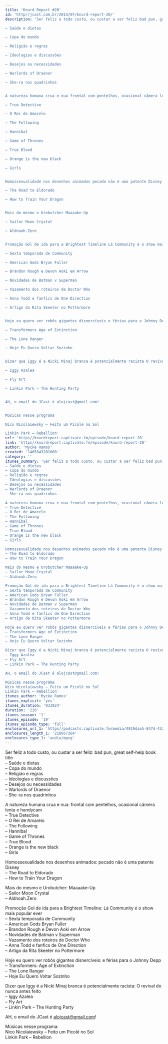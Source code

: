 ```yaml
---
title: 'Knurd Report #20'
id: 'http//jcast.com.br/2014/07/knurd-report-20/'
description: 'Ser feliz a todo custo, ou custar a ser feliz bad pun, great self-help book title

– Saúde e dietas

– Copa do mundo

– Religião e regras

– Ideologias e discussões

– Desejos ou necessidades

– Warlords of Draenor

– She-ra nos quadrinhos


A natureza humana crua e nua frontal com pentelhos, ocasional câmera lenta e handycam

– True Detective

– O Rei de Amarelo

– The Following

– Hannibal

– Game of Thrones

– True Blood

– Orange is the new black

– Girls


Homossexualidade nos desenhos animados pecado não é uma patente Disney

– The Road to Eldorado

– How to Train Your Dragon


Mais do mesmo e Urobutcher Maaaake-Up

– Sailor Moon Crystal

– Aldnoah.Zero


Promoção Gol de ida para a Brightest Timeline Lá Community é o show mais popular ever

– Sexta temporada de Community

– American Gods Bryan Fuller

– Brandon Rough e Devon Aoki em Arrow

– Novidades de Batman v Superman

– Vazamento dos roteiros de Doctor Who

– Anna Todd e fanfics de One Direction

– Artigo da Rita Skeeter no Pottermore


Hoje eu quero ver robôs gigantes disnercíveis e férias para o Johnny Depp

– Transformers Age of Extinction

– The Lone Ranger

– Hoje Eu Quero Voltar Sozinho


Dizer que Iggy é a Nicki Minaj branca é potencialmente racista O revival do nunca antes feito

– Iggy Azalea

– Fly Art

– Linkin Park – The Hunting Party


AH, o email do JCast é alojcast@gmail.com!


Músicas nesse programa

Nico Nicolaiewsky – Feito um Picolé no Sol

Linkin Park – Rebellion'
url: 'https//knurdreport.captivate.fm/episode/knurd-report-20'
link: 'https//knurdreport.captivate.fm/episode/knurd-report-20'
author: 'Mycke Ramos'
created: '1405843201000'
category: ''
itunes_summary: 'Ser feliz a todo custo, ou custar a ser feliz bad pun, great self-help book title
– Saúde e dietas
– Copa do mundo
– Religião e regras
– Ideologias e discussões
– Desejos ou necessidades
– Warlords of Draenor
– She-ra nos quadrinhos

A natureza humana crua e nua frontal com pentelhos, ocasional câmera lenta e handycam
– True Detective
– O Rei de Amarelo
– The Following
– Hannibal
– Game of Thrones
– True Blood
– Orange is the new black
– Girls

Homossexualidade nos desenhos animados pecado não é uma patente Disney
– The Road to Eldorado
– How to Train Your Dragon

Mais do mesmo e Urobutcher Maaaake-Up 
– Sailor Moon Crystal
– Aldnoah.Zero

Promoção Gol de ida para a Brightest Timeline Lá Community é o show mais popular ever
– Sexta temporada de Community
– American Gods Bryan Fuller
– Brandon Rough e Devon Aoki em Arrow
– Novidades de Batman v Superman
– Vazamento dos roteiros de Doctor Who
– Anna Todd e fanfics de One Direction
– Artigo da Rita Skeeter no Pottermore

Hoje eu quero ver robôs gigantes disnercíveis e férias para o Johnny Depp
– Transformers Age of Extinction
– The Lone Ranger
– Hoje Eu Quero Voltar Sozinho

Dizer que Iggy é a Nicki Minaj branca é potencialmente racista O revival do nunca antes feito
– Iggy Azalea
– Fly Art
– Linkin Park – The Hunting Party

AH, o email do JCast é alojcast@gmail.com!

Músicas nesse programa
Nico Nicolaiewsky – Feito um Picolé no Sol
Linkin Park – Rebellion'
itunes_author: 'Mycke Ramos'
itunes_explicit: 'yes'
itunes_duration: '033924'
duration: '220'
itunes_season: '1'
itunes_episode: '19'
itunes_episode_type: 'full'
enclosures_url_1: 'https//podcasts.captivate.fm/media/4919daa5-847d-452c-8d6e-25c74025a25e/hipcast-12771-u-391367-s-1-audio_tc.mp3'
enclosures_length_1: '210667264'
enclosures_type_1: 'audio/mpeg'
---
```

Ser feliz a todo custo, ou custar a ser feliz: bad pun, great self-help book title  
– Saúde e dietas  
– Copa do mundo  
– Religião e regras  
– Ideologias e discussões  
– Desejos ou necessidades  
– Warlords of Draenor  
– She-ra nos quadrinhos

A natureza humana crua e nua: frontal com pentelhos, ocasional câmera lenta e handycam  
– True Detective  
– O Rei de Amarelo  
– The Following  
– Hannibal  
– Game of Thrones  
– True Blood  
– Orange is the new black  
– Girls

Homossexualidade nos desenhos animados: pecado não é uma patente Disney  
– The Road to Eldorado  
– How to Train Your Dragon

Mais do mesmo e Urobutcher: Maaaake-Up  
– Sailor Moon Crystal  
– Aldnoah.Zero

Promoção Gol de ida para a Brightest Timeline: Lá Community é o show mais popular ever  
– Sexta temporada de Community  
– American Gods Bryan Fuller  
– Brandon Rough e Devon Aoki em Arrow  
– Novidades de Batman v Superman  
– Vazamento dos roteiros de Doctor Who  
– Anna Todd e fanfics de One Direction  
– Artigo da Rita Skeeter no Pottermore

Hoje eu quero ver robôs gigantes disnercíveis: e férias para o Johnny Depp  
– Transformers: Age of Extinction  
– The Lone Ranger  
– Hoje Eu Quero Voltar Sozinho

Dizer que Iggy é a Nicki Minaj branca é potencialmente racista: O revival do nunca antes feito  
– Iggy Azalea  
– Fly Art  
– Linkin Park – The Hunting Party

AH, o email do JCast é alojcast@gmail.com!

Músicas nesse programa:  
Nico Nicolaiewsky – Feito um Picolé no Sol  
Linkin Park – Rebellion